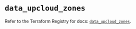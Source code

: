 # `data_upcloud_zones`

Refer to the Terraform Registry for docs: [`data_upcloud_zones`](https://registry.terraform.io/providers/upcloudltd/upcloud/3.3.1/docs/data-sources/zones).
